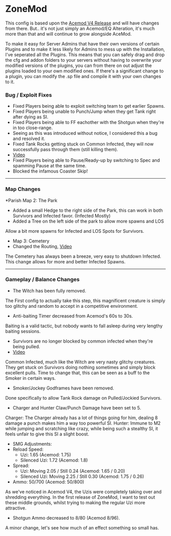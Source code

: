 # ZoneMod #
This config is based upon the [Acemod V4 Release](https://www.l4dnation.com/community-news/acemod-v4/) and will have changes from there.
But.. it's not just simply an Acemod/EQ Alteration, it's much more than that and will continue to grow alongside AceMod.

To make it easy for Server Admins that have their own versions of certain Plugins and to make it less likely for Admins to mess up with the Installation, I've seperated all the Plugins.
This means that you can safely drag and drop the cfg and addon folders to your servers without having to overwrite your modified versions of the plugins, you can from there on out adjust the plugins loaded to your own modified ones.
If there's a significant change to a plugin, you can modify the .sp file and compile it with your own changes to it.

### Bug / Exploit Fixes
* Fixed Players being able to exploit switching team to get earlier Spawns.
* Fixed Players being unable to Punch/Jump when they get Tank right after dying as SI.
* Fixed Players being able to FF eachother with the Shotgun when they're in too close-range.
 * Seeing as this was introduced without notice, I considered this a bug and resolved it.
* Fixed Tank Rocks getting stuck on Common Infected, they will now successfully pass through them (still killing them). 
 * [Video](https://www.youtube.com/watch?v=FFQLJBYca1U)
* Fixed Players being able to Pause/Ready-up by switching to Spec and spamming Pause at the same time.
* Blocked the infamous Coaster Skip!

- - - -
### Map Changes ###
*Parish Map 2: The Park
 * Added a small Hedge to the right side of the Park, this can work in both Survivors and Infected favor. (Infected Mostly)
  * Added a Tree on the left side of the park to allow more spawns and LOS

Allow a bit more spawns for Infected and LOS Spots for Survivors.

* Map 3: Cemetery
 * Changed the Routing, [Video](https://www.youtube.com/watch?v=SdHp28zt-E0) 

The Cemetery has always been a breeze, very easy to shutdown Infected.
This change allows for more and better Infected Spawns.
- - - -
### Gameplay / Balance Changes ###
* The Witch has been fully removed.

The First config to actually take this step, this magnificent creature is simply too glitchy and random to accept in a competitive environment.

* Anti-baiting Timer decreased from Acemod's 60s to 30s.

Baiting is a valid tactic, but nobody wants to fall asleep during very lengthy baiting sessions.

* Survivors are no longer blocked by common infected when they're being pulled.
 * [Video](https://www.youtube.com/watch?v=PC4k0aKvOlY)

Common Infected, much like the Witch are very nasty glitchy creatures.
They get stuck on Survivors doing nothing sometimes and simply block excellent pulls.
Time to change that, this can be seen as a buff to the Smoker in certain ways.

* Smoker/Jockey Godframes have been removed.

Done specifically to allow Tank Rock damage on Pulled/Jockied Survivors.

* Charger and Hunter Claw/Punch Damage have been set to 5.

Charger: The Charger already has a lot of things going for him, dealing 8 damage a punch makes him a way too powerful SI.
Hunter: Immune to M2 while jumping and scratching like crazy, while being such a stealthy SI, it feels unfair to give this SI a slight boost.

* SMG Adjustments:
 * Reload Speed:
	 * Uzi: 1.65 (Acemod: 1.75)
     * Silenced Uzi: 1.72 (Acemod: 1.8)
 * Spread:
	 * Uzi: Moving 2.05 / Still 0.24 (Acemod: 1.65 / 0.20)
     * Silenced Uzi: Moving 2.25 / Still 0.30 (Acemod: 1.75 / 0.26)
 * Ammo: 50/700 (Acemod: 50/800)

As we've noticed in Acemod V4, the Uzis were completely taking over and shredding everything.
In the first release of ZoneMod, I want to test out these middle grounds, whilst trying to making the regular Uzi more attractive.

* Shotgun Ammo decreased to 8/80 (Acemod 8/96).

A minor change, let's see how much of an effect something so small has.

